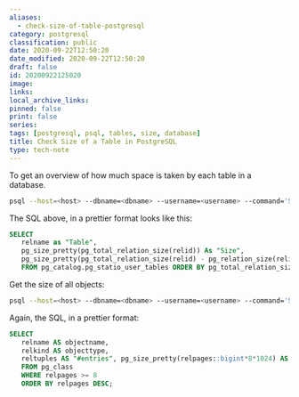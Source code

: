 ```yaml
---
aliases:
  - check-size-of-table-postgresql
category: postgresql
classification: public
date: 2020-09-22T12:50:20
date_modified: 2020-09-22T12:50:20
draft: false
id: 20200922125020
image: 
links: 
local_archive_links: 
pinned: false
print: false
series: 
tags: [postgresql, psql, tables, size, database]
title: Check Size of a Table in PostgreSQL
type: tech-note
---
```


To get an overview of how much space is taken by each table in a database.

```sh
psql --host=<host> --dbname=<dbname> --username=<username> --command='SELECT relname as "Table", pg_size_pretty(pg_total_relation_size(relid)) As "Size", pg_size_pretty(pg_total_relation_size(relid) - pg_relation_size(relid)) as "External Size" FROM pg_catalog.pg_statio_user_tables ORDER BY pg_total_relation_size(relid) DESC;'
```

The SQL above, in a prettier format looks like this:

```sql
SELECT
   relname as "Table",
   pg_size_pretty(pg_total_relation_size(relid)) As "Size",
   pg_size_pretty(pg_total_relation_size(relid) - pg_relation_size(relid)) as "External Size"
   FROM pg_catalog.pg_statio_user_tables ORDER BY pg_total_relation_size(relid) DESC;
```

Get the size of all objects:

```sh
psql --host=<host> --dbname=<dbname> --username=<username> --command='SELECT relname AS objectname, relkind AS objecttype, reltuples AS "#entries", pg_size_pretty(relpages::bigint*8*1024) AS size FROM pg_class WHERE relpages >= 8 ORDER BY relpages DESC;' > db_table_object_size.txt
```

Again, the SQL, in a prettier format:

```sql
SELECT
   relname AS objectname,
   relkind AS objecttype,
   reltuples AS "#entries", pg_size_pretty(relpages::bigint*8*1024) AS size
   FROM pg_class
   WHERE relpages >= 8
   ORDER BY relpages DESC;
```

